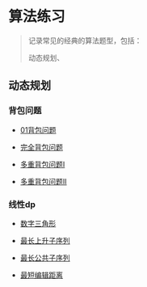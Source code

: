 # 算法练习

> 记录常见的经典的算法题型，包括：
>
> 动态规划、

## 动态规划

### 背包问题

- [01背包问题](https://www.acwing.com/problem/content/2/)

- [完全背包问题](https://www.acwing.com/problem/content/3/)

- [多重背包问题I](https://www.acwing.com/problem/content/4/)

- [多重背包问题II](https://www.acwing.com/problem/content/description/5/)

### 线性dp

- [数字三角形](https://www.acwing.com/problem/content/description/900/)

- [最长上升子序列](https://www.acwing.com/activity/content/problem/content/1003/)

- [最长公共子序列](https://www.acwing.com/activity/content/problem/content/1005/)

- [最短编辑距离](https://www.acwing.com/activity/content/problem/content/1094/)